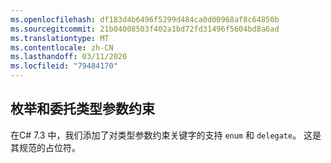 ```yaml
---
ms.openlocfilehash: df183d4b6496f5299d484ca0d00968af8c64850b
ms.sourcegitcommit: 21b04008503f402a1bd72fd31496f5604bd8a6ad
ms.translationtype: MT
ms.contentlocale: zh-CN
ms.lasthandoff: 03/11/2020
ms.locfileid: "79484170"
---
```

## <a name="enum-and-delegate-type-parameter-constraint"></a>枚举和委托类型参数约束

在C# 7.3 中，我们添加了对类型参数约束关键字的支持 `enum` 和 `delegate`。  这是其规范的占位符。
